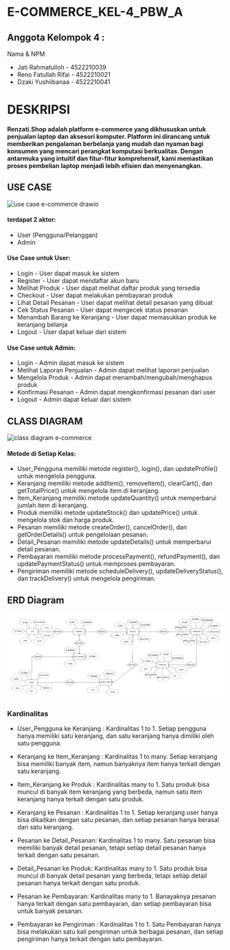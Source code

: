 # E-COMMERCE_KEL-4_PBW_A
## Anggota Kelompok 4 :
Nama & NPM
- Jati Rahmatulloh - 4522210039
- Reno Fatullah Rifai - 4522210021
- Dzaki Yushiibanaa - 4522210041

# DESKRIPSI
#### Renzati.Shop adalah platform e-commerce yang dikhususkan untuk penjualan laptop dan aksesori komputer. Platform ini dirancang untuk memberikan pengalaman berbelanja yang mudah dan nyaman bagi konsumen yang mencari perangkat komputasi berkualitas. Dengan antarmuka yang intuitif dan fitur-fitur komprehensif, kami memastikan proses pembelian laptop menjadi lebih efisien dan menyenangkan.

## USE CASE 
![use case e-commerce drawio](https://github.com/user-attachments/assets/390aa46e-8be3-4e47-990d-25aef1c48ce2)
#### terdapat 2 aktor:
- User (Pengguna/Pelanggan)
- Admin

#### Use Case untuk User:

- Login - User dapat masuk ke sistem
- Register - User dapat mendaftar akun baru
- Melihat Produk - User dapat melihat daftar produk yang tersedia
- Checkout - User dapat melakukan pembayaran produk
- Lihat Detail Pesanan - User dapat melihat detail pesanan yang dibuat
- Cek Status Pesanan - User dapat mengecek status pesanan
- Menambah Barang ke Keranjang - User dapat memasukkan produk ke keranjang belanja
- Logout - User dapat keluar dari sistem

#### Use Case untuk Admin:

- Login - Admin dapat masuk ke sistem
- Melihat Laporan Penjualan - Admin dapat melihat laporan penjualan
- Mengelola Produk - Admin dapat menambah/mengubah/menghapus produk
- Konfirmasi Pesanan - Admin dapat mengkonfirmasi pesanan dari user
- Logout - Admin dapat keluar dari sistem

## CLASS DIAGRAM
![class diagram e-commerce](https://github.com/user-attachments/assets/923e2a66-268f-4632-95ec-0b8e5f4cd9db)
#### Metode di Setiap Kelas:
- User_Pengguna memiliki metode register(), login(), dan updateProfile() untuk mengelola pengguna.
- Keranjang memiliki metode addItem(), removeItem(), clearCart(), dan getTotalPrice() untuk mengelola item di keranjang.
- Item_Keranjang memiliki metode updateQuantity() untuk memperbarui jumlah item di keranjang.
- Produk memiliki metode updateStock() dan updatePrice() untuk mengelola stok dan harga produk.
- Pesanan memiliki metode createOrder(), cancelOrder(), dan getOrderDetails() untuk pengelolaan pesanan.
- Detail_Pesanan memiliki metode updateDetails() untuk memperbarui detail pesanan.
- Pembayaran memiliki metode processPayment(), refundPayment(), dan updatePaymentStatus() untuk memproses pembayaran.
- Pengiriman memiliki metode scheduleDelivery(), updateDeliveryStatus(), dan trackDelivery() untuk mengelola pengiriman.

## ERD Diagram
![ERD Diagram e-commerce](https://github.com/DzakiYushiibanaa/E-COMMERCE_KEL-4_PBW_A/blob/a06ca779caa6b6495bc049a7502f0f21c55382ff/Image/ERD%20Diagram.png)
### Kardinalitas
- User_Pengguna ke Keranjang : Kardinalitas 1 to 1. Setiap pengguna hanya memiliki satu keranjang, dan satu keranjang hanya dimiliki oleh satu pengguna.

- Keranjang ke Item_Keranjang : Kardinalitas 1 to many. Setiap keranjang bisa memiliki banyak item, namun banyaknya item hanya terkait dengan satu keranjang.

- Item_Keranjang ke Produk : Kardinalitas many to 1. Satu produk bisa muncul di banyak item keranjang yang berbeda, namun satu item keranjang hanya terkait dengan satu produk.

- Keranjang ke Pesanan : Kardinalitas 1 to 1. Setiap keranjang user hanya bisa dikaitkan dengan satu pesanan, dan setiap pesanan hanya berasal dari satu keranjang.

- Pesanan ke Detail_Pesanan: Kardinalitas 1 to many. Satu pesanan bisa memiliki banyak detail pesanan, tetapi setiap detail pesanan hanya terkait dengan satu pesanan.

- Detail_Pesanan ke Produk: Kardinalitas many to 1. Satu produk bisa muncul di banyak detail pesanan yang berbeda, tetapi setiap detail pesanan hanya terkait dengan satu produk.

- Pesanan ke Pembayaran: Kardinalitas many to 1. Banayaknya pesanan hanya terkait dengan satu pembayaran, dan setiap pembayaran bisa untuk banyak pesanan.

- Pembayaran ke Pengiriman : Kardinalitas 1 to 1. Satu Pembayaran hanya bisa melakukan satu kali pengiriman untuk berbagai pesanan, dan setiap pengiriman hanya terkait dengan satu pembayaran.
